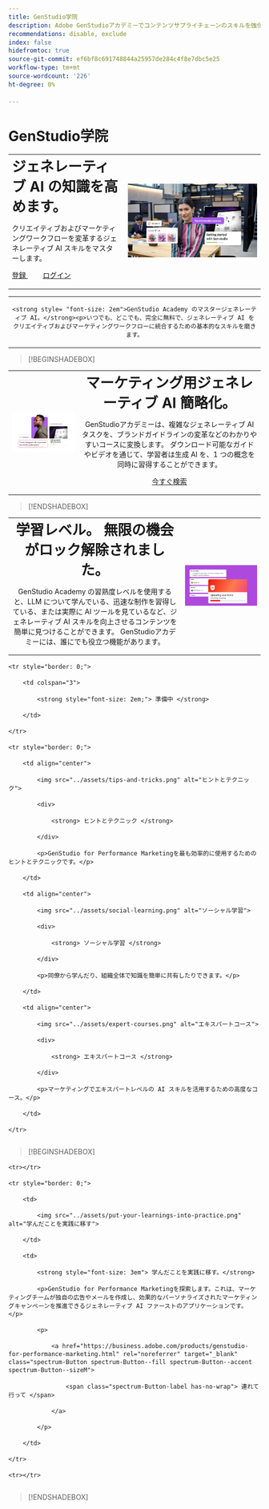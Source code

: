 ```yaml
---
title: GenStudio学院
description: Adobe GenStudioアカデミーでコンテンツサプライチェーンのスキルを強化
recommendations: disable, exclude
index: false
hidefromtoc: true
source-git-commit: ef6bf8c691748844a25957de284c4f8e7dbc5e25
workflow-type: tm+mt
source-wordcount: '226'
ht-degree: 0%

---
```


# GenStudio学院

<table>

 <tr style= "border: 0;">

  <td> <strong style= "font-size: 2em"> ジェネレーティブ AI の知識を高めます。 </strong><p>クリエイティブおよびマーケティングワークフローを変革するジェネレーティブ AI スキルをマスターします。 <p><a href="https://learningmanager.adobe.com/accountiplogin?ipId=16970&amp;accesskey=c4988oojirhb5" rel="noreferrer" target="_blank" class="spectrum-Button spectrum-Button--fill spectrum-Button--accent spectrum-Button--sizeM"><span class="spectrum-Button-label has-no-wrap"> 登録 </span></a>          <a href="https://genstudioacademy.adobelearningmanager.com/" rel="noreferrer" target="_blank" class="spectrum-Button spectrum-Button--fill spectrum-Button--accent spectrum-Button--sizeM"><span class="spectrum-Button-label has-no-wrap"> ログイン </span></a></td>

  <td><img src="../assets/elevate-your-generative-ai-knowledge.png"></td>

 </tr>

</table>

<table>

 <tr style= "border: 0;">

  <td align="center">

    <strong style= "font-size: 2em">GenStudio Academy のマスタージェネレーティブ AI。</strong><p>いつでも、どこでも、完全に無料で、ジェネレーティブ AI をクリエイティブおよびマーケティングワークフローに統合するための基本的なスキルを磨きます。

  </td>

 </tr>

</table>

>[!BEGINSHADEBOX]

<table>

 <tr style= "border: 0;">

  <td><img src="../assets/generative-ai-for-marketing-simplified.png"></td>

  <td align="center"> <strong style= "font-size: 2em"> マーケティング用ジェネレーティブ AI 簡略化。</strong><p> GenStudioアカデミーは、複雑なジェネレーティブ AI タスクを、ブランドガイドラインの変革などのわかりやすいコースに変換します。 ダウンロード可能なガイドやビデオを通じて、学習者は生成 AI を、1 つの概念を同時に習得することができます。<p><a href="https://learningmanager.adobe.com/accountiplogin?ipId=16970&amp;accesskey=c4988oojirhb5" rel="noreferrer" target="_blank" class="spectrum-Button spectrum-Button--fill spectrum-Button--accent spectrum-Button--sizeM"><span class="spectrum-Button-label has-no-wrap">今すぐ検索</span></a></td>

 </tr>

</table>

>[!ENDSHADEBOX]

<table>

 <tr style= "border: 0;">

  <td align="center"> <strong style= "font-size: 2em"> 学習レベル。 無限の機会がロック解除されました。</strong><p>GenStudio Academy の習熟度レベルを使用すると、LLM について学んでいる、迅速な制作を習得している、または実際に AI ツールを見ているなど、ジェネレーティブ AI スキルを向上させるコンテンツを簡単に見つけることができます。 GenStudioアカデミーには、誰にでも役立つ機能があります。</td>

  <td><img src="../assets/levels-of-learning.png"></td>

 </tr>

</table>


<table>

    <tr style="border: 0;">

        <td colspan="3">

            <strong style="font-size: 2em;"> 準備中 </strong>

        </td>

    </tr>

    <tr style="border: 0;">

        <td align="center">

            <img src="../assets/tips-and-tricks.png" alt="ヒントとテクニック">

            <div>

                <strong> ヒントとテクニック </strong>

            </div>

            <p>GenStudio for Performance Marketingを最も効率的に使用するためのヒントとテクニックです。</p>

        </td>

        <td align="center">

            <img src="../assets/social-learning.png" alt="ソーシャル学習">

            <div>

                <strong> ソーシャル学習 </strong>

            </div>

            <p>同僚から学んだり、組織全体で知識を簡単に共有したりできます。</p>

        </td>

        <td align="center">

            <img src="../assets/expert-courses.png" alt="エキスパートコース">

            <div>

                <strong> エキスパートコース </strong>

            </div>

            <p>マーケティングでエキスパートレベルの AI スキルを活用するための高度なコース。</p>

        </td>

    </tr>

</table>

>[!BEGINSHADEBOX]

<table>

    <tr></tr>

    <tr style="border: 0;">

        <td>

            <img src="../assets/put-your-learnings-into-practice.png" alt="学んだことを実践に移す">

        </td>

        <td>

            <strong style="font-size: 3em"> 学んだことを実践に移す。</strong>

            <p>GenStudio for Performance Marketingを探索します。これは、マーケティングチームが独自の広告やメールを作成し、効果的なパーソナライズされたマーケティングキャンペーンを推進できるジェネレーティブ AI ファーストのアプリケーションです。</p>

            <p>

                <a href="https://business.adobe.com/products/genstudio-for-performance-marketing.html" rel="noreferrer" target="_blank" class="spectrum-Button spectrum-Button--fill spectrum-Button--accent spectrum-Button--sizeM">

                    <span class="spectrum-Button-label has-no-wrap"> 連れて行って </span>

                </a>

            </p>

        </td>

    </tr>

    <tr></tr>

</table>

>[!ENDSHADEBOX]
